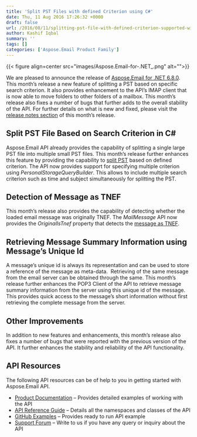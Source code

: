 ```yaml
---
title: 'Split PST Files with defined Criterion using C#'
date: Thu, 11 Aug 2016 17:26:32 +0000
draft: false
url: /2016/08/11/splitting-pst-file-with-defined-criterion-supported-with-aspose.email-for-.net-6.8.0/
author: Kashif Iqbal
summary: ''
tags: []
categories: ['Aspose.Email Product Family']
---
```




{{< figure align=center src="images/Aspose.Email-for-.NET_.png" alt="">}}


We are pleased to announce the release of [Aspose.Email for .NET 6.8.0][1]. This month’s release a new feature of splitting a PST based on specific search criterion. It also provides enhancement to the API’s IMAP client that is now able to move folders to other folders of a mailbox. This month’s release also fixes a number of bugs that further adds to the overall stability of the API. For further details on what is new and fixed, please visit the [release notes section][2] of this month’s release.

## Split PST File Based on Search Criterion in C#

Aspose.Email API already provides the capability of splitting a single large PST file into multiple small PST files. This month’s release further enhances this feature by providing the capability to [split PST][3] based on defined criterion. The API now provides support for specifying multiple criterion using _PersonalStorageQueryBuilder_. This allows to include multiple search criterion such as time and subject simultaneously for splitting the PST.

## Detection of Message as TNEF

This month’s release also provides the capability of detecting whether the loaded email message was originally TNEF. The _MailMessage_ API now provides the _OriginalIsTnef_ property that detects the [message as TNEF][4].

## Retrieving Message Summary Information using Message’s Unique Id

A message’s unique id is always its representation and can be used to store a reference of the message as meta-data.  Retrieving of the same message from the email server can be obtained through the same. This month’s release further enhances the POP3 Client of the API to retrieve message summary information from the server using this unique id of the message. This provides quick access to the message’s short information without first retrieving the complete message from the server.

## Other Improvements

In addition to new features and enhancements, this month’s release also fixes a number of bugs that were reported with the previous version of the API. It further enhances the stability and reliability of the API functionality.

## API Resources

The following API resources can be of help to you in getting started with Aspose.Email API.

*   [Product Documentation][5] – Provides detailed examples of working with the API
*   [API Reference Guide][6] – Details all the namespaces and classes of the API
*   [GitHub Examples][7] – Provides ready to run API example
*   [Support Forum][8] – Write to us if you have any query or inquiry about the API




[1]: http://www.aspose.com/downloads/email/net
[2]: http://docs.aspose.com/display/emailnet/Aspose.Email+for+.NET+6.8.0+Release+Notes
[3]: http://docs.aspose.com/display/emailnet/Splitting+and+Merging+PST+files#SplittingandMergingPSTfiles-SplitPstOnCriterion
[4]: https://docs.aspose.com/display/emailnet/Utility+Features+-+MailMessage#UtilityFeatures-MailMessage-EmailmessagescontainingTNEFattachments
[5]: http://docs.aspose.com/display/emailnet/Programmers+Guide
[6]: http://docs.aspose.com/display/emailnet/Aspose.Email+for+.NET++API+Reference
[7]: https://github.com/asposeemail/Aspose_Email_NET
[8]: http://www.aspose.com/community/forums/aspose.email-product-family/188/showforum.aspx




